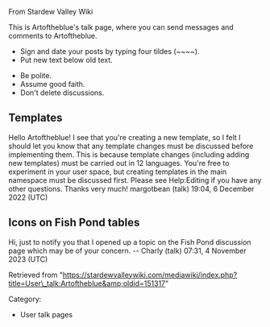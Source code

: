 From Stardew Valley Wiki

This is Artoftheblue's talk page, where you can send messages and comments to Artoftheblue.

- Sign and date your posts by typing four tildes (~~~~).
- Put new text below old text.

<!--THE END-->

- Be polite.
- Assume good faith.
- Don't delete discussions.

## Templates

Hello Artoftheblue! I see that you're creating a new template, so I felt I should let you know that any template changes must be discussed before implementing them. This is because template changes (including adding new templates) must be carried out in 12 languages. You're free to experiment in your user space, but creating templates in the main namespace must be discussed first. Please see Help:Editing if you have any other questions. Thanks very much! margotbean (talk) 19:04, 6 December 2022 (UTC)

## Icons on Fish Pond tables

Hi, just to notify you that I opened up a topic on the Fish Pond discussion page which may be of your concern. -- Charly (talk) 07:31, 4 November 2023 (UTC)

Retrieved from "https://stardewvalleywiki.com/mediawiki/index.php?title=User\_talk:Artoftheblue&amp;oldid=151317"

Category:

- User talk pages
